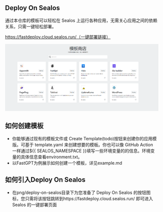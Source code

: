 ## Deploy On Sealos

通过本仓库的模板可以轻松在 Sealos 上运行各种应用，无需关心应用之间的依赖关系，只需一键轻松部署。

https://fastdeploy.cloud.sealos.run/（一键部署链接）

![](homepage.png)

## 如何创建模板

- 你能够通过现有的模板文件或 Create Template(todo)按钮来创建你的应用模版。可基于 template.yaml 来创建想要的模板。你也可以像 GitHub Action 一样通过${{ SEALOS_NAMESPACE }}填写一些环境变量的的信息。环境变量的具体信息查看environment.txt。
- 以FastGPT为例展示如何创建一个模板，详见example.md

## 如何引入Deploy On Sealos

- 在png/deploy-on-sealos目录下为您准备了 Deploy On Sealos 的按钮图标，您只需将该按钮跳转到https://fastdeploy.cloud.sealos.run/ 即可进入 Sealos 的一键部署页面
